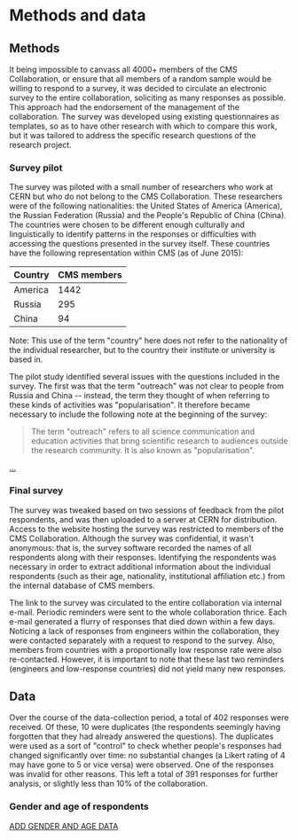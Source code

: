# Methods and data

## Methods

It being impossible to canvass all 4000+ members of the CMS Collaboration, or ensure that all members of a random sample would be willing to respond to a survey, it was decided to circulate an electronic survey to the entire collaboration, soliciting as many responses as possible.
This approach had the endorsement of the management of the collaboration.
The survey was developed using existing questionnaires as templates, so as to have other research with which to compare this work, but it was tailored to address the specific research questions of the research project.

### Survey pilot

The survey was piloted with a small number of researchers who work at CERN but who do not belong to the CMS Collaboration.
These researchers were of the following nationalities: the United States of America (America), the Russian Federation (Russia) and the People's Republic of China (China).
The countries were chosen to be different enough culturally and linguistically to identify patterns in the responses or difficulties with accessing the questions presented in the survey itself.
These countries have the following representation within CMS (as of June 2015):

|Country|CMS members|
|---|---|
|America|1442|
|Russia|295|
|China|94|

Note: This use of the term "country" here does not refer to the nationality of the individual researcher, but to the country their institute or university is based in.

The pilot study identified several issues with the questions included in the survey.
The first was that the term "outreach" was not clear to people from Russia and China -- instead, the term they thought of when referring to these kinds of activities was "popularisation".
It therefore became necessary to include the following note at the beginning of the survey:

> The term "outreach" refers to all science communication and education activities that bring scientific research to audiences outside the research community. It is also known as "popularisation".

[…](#TODO:)

### Final survey

The survey was tweaked based on two sessions of feedback from the pilot respondents, and was then uploaded to a server at CERN for distribution.
Access to the website hosting the survey was restricted to members of the CMS Collaboration.
Although the survey was confidential, it wasn't anonymous: that is, the survey software recorded the names of all respondents along with their responses.
Identifying the respondents was necessary in order to extract additional information about the individual respondents (such as their age, nationality, institutional affiliation etc.) from the internal database of CMS members.

The link to the survey was circulated to the entire collaboration via internal e-mail.
Periodic reminders were sent to the whole collaboration thrice.
Each e-mail generated a flurry of responses that died down within a few days.
Noticing a lack of responses from engineers within the collaboration, they were contacted separately with a request to respond to the survey.
Also, members from countries with a proportionally low response rate were also re-contacted.
However, it is important to note that these last two reminders (engineers and low-response countries) did not yield many new responses.

## Data

Over the course of the data-collection period, a total of 402 responses were received.
Of these, 10 were duplicates (the respondents seemingly having forgotten that they had already answered the questions).
The duplicates were used as a sort of "control" to check whether people's responses had changed significantly over time: no substantial changes (a Likert rating of 4 may have gone to 5 or vice versa) were observed.
One of the responses was invalid for other reasons.
This left a total of 391 responses for further analysis, or slightly less than 10% of the collaboration.

### Gender and age of respondents

[ADD GENDER AND AGE DATA](#TODO:)
